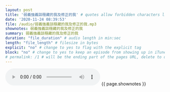 ```yaml
---
layout: post
title: '弱義強義談穩藏的我及修正的我' # quotes allow forbidden characters like the colon
date: '2020-11-24 08:39:53'
file: /audio/弱義強義談穩藏的我及修正的我.mp3
shownotes: 弱義強義談穩藏的我及修正的我
summary: 弱義強義談穩藏的我及修正的我
duration: "file_duration" # audio length in min:sec
length: "file_length" # filesize in bytes
explicit: "no" # change to yes to flag with the explicit tag
block: "no" # change to yes to keep an episode from showing up in iTunes
# permalink: /1 # will be the ending part of the pages URL, delete to default to the title
---
```


<audio controls>
<source src="{{site.url}}{{site.baseurl}}{{ page.file }}" type="audio/x-mp3">
Your browser does not support the audio element.
</audio>
{{ page.shownotes }}
